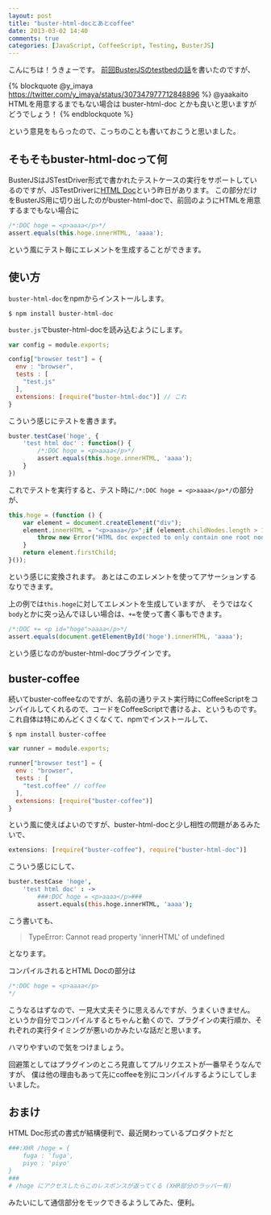 ```yaml
---
layout: post
title: "buster-html-docとあとcoffee"
date: 2013-03-02 14:40
comments: true
categories: [JavaScript, CoffeeScript, Testing, BusterJS]
---
```


こんにちは！うきょーです。
[前回BusterJSのtestbedの話](http://yaakaito.github.com/blog/2013/03/01/buster-testbed-and-boot/)を書いたのですが、

{% blockquote @y_imaya https://twitter.com/y_imaya/status/307347977712848896 %}
@yaakaito HTMLを用意するまでもない場合は buster-html-doc とかも良いと思いますがどうでしょう！
{% endblockquote %}

という意見をもらったので、こっちのことも書いておこうと思いました。

## そもそもbuster-html-docって何

BusterJSはJSTestDriver形式で書かれたテストケースの実行をサポートしているのですが、JSTestDriverに[HTML Doc](http://code.google.com/p/js-test-driver/wiki/HtmlDoc)という昨日があります。
この部分だけをBusterJS用に切り出したのがbuster-html-docで、前回のようにHTMLを用意するまでもない場合に

```javascript
/*:DOC hoge = <p>aaaa</p>*/
assert.equals(this.hoge.innerHTML, 'aaaa');
```

という風にテスト毎にエレメントを生成することができます。

## 使い方

`buster-html-doc`をnpmからインストールします。

```
$ npm install buster-html-doc
```

`buster.js`でbuster-html-docを読み込むようにします。

```javascript
var config = module.exports;

config["browser test"] = {
  env : "browser",
  tests : [
    "test.js"
  ],
  extensions: [require("buster-html-doc")] // これ
}
```

こういう感じにテストを書きます。

```javascript
buster.testCase('hoge', {
	'test html doc' : function() {
		/*:DOC hoge = <p>aaaa</p>*/
		assert.equals(this.hoge.innerHTML, 'aaaa');
	}
})
```

これでテストを実行すると、テスト時に`/*:DOC hoge = <p>aaaa</p>*/`の部分が、

```javascript
this.hoge = (function () {
	var element = document.createElement("div");
	element.innerHTML = "<p>aaaa</p>";if (element.childNodes.length > 1) {
		throw new Error("HTML doc expected to only contain one root node, found " + element.childNodes.length); 
	}
	return element.firstChild; 
}());
```

という感じに変換されます。
あとはこのエレメントを使ってアサーションするなりできます。

上の例では`this.hoge`に対してエレメントを生成していますが、
そうではなく`body`とかに突っ込んでほしい場合は、`+=`を使って書く事もできます。

```javascript
/*:DOC += <p id="hoge">aaaa</p>*/
assert.equals(document.getElementById('hoge').innerHTML, 'aaaa');
```

という感じなのがbuster-html-docプラグインです。

## buster-coffee

続いてbuster-coffeeなのですが、名前の通りテスト実行時にCoffeeScriptをコンパイルしてくれるので、コードをCoffeeScriptで書けるよ、というものです。
これ自体は特にめんどくさくなくて、npmでインストールして、

```
$ npm install buster-coffee
```

```javascript
var runner = module.exports;

runner["browser test"] = {
  env : "browser",
  tests : [
    "test.coffee" // coffee
  ],
  extensions: [require("buster-coffee")]
}
```

という風に使えばよいのですが、buster-html-docと少し相性の問題があるみたいで、

```javascript
extensions: [require("buster-coffee"), require("buster-html-doc")]
```

こういう感じにして、

```coffeescript
buster.testCase 'hoge', 
	'test html doc' : ->
		###:DOC hoge = <p>aaaa</p>###
		assert.equals(this.hoge.innerHTML, 'aaaa');
```

こう書いても、

> TypeError: Cannot read property 'innerHTML' of undefined

となります。

コンパイルされるとHTML Docの部分は

```javascript
/*:DOC hoge = <p>aaaa</p>
*/
```

こうなるはずなので、一見大丈夫そうに思えるんですが、うまくいきません。
というか自分でコンパイルするとちゃんと動くので、プラグインの実行順か、それぞれの実行タイミングが悪いのかみたいな話だと思います。

ハマりやすいので気をつけましょう。

回避策としてはプラグインのところ見直してプルリクエストが一番早そうなんですが、
僕は他の理由もあって先にcoffeeを別にコンパイルするようにしてしまいました。


## おまけ

HTML Doc形式の書式が結構便利で、最近関わっているプロダクトだと

```coffeescript
###:XHR /hoge = {
	fuga : 'fuga',
	piyo : 'piyo'
} 
###
# /hoge にアクセスしたらこのレスポンスが返ってくる (XHR部分のラッパー有)
```

みたいにして通信部分をモックできるようしてみた、便利。